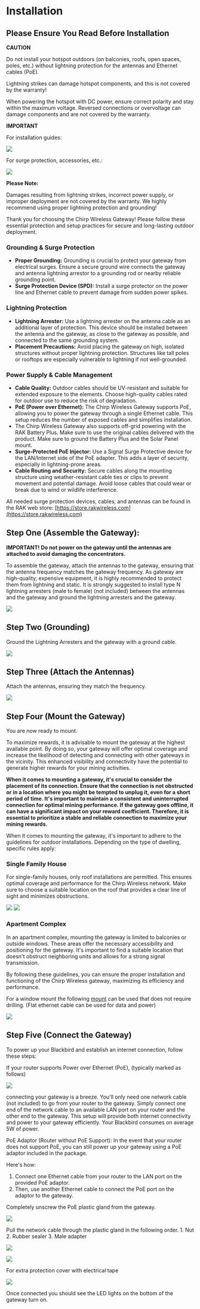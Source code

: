 # Installation

## Please Ensure You Read Before Installation

**CAUTION**

Do not install your hotspot outdoors (on balconies, roofs, open spaces, poles, etc.) without lightning protection for the antennas and Ethernet cables (PoE).

Lightning strikes can damage hotspot components, and this is not covered by the warranty!

When powering the hotspot with DC power, ensure correct polarity and stay within the maximum voltage. Reversed connections or overvoltage can damage components and are not covered by the warranty.

**IMPORTANT**

For installation guides:

![](../../.gitbook/assets/qr1.png)

For surge protection, accessories, etc.:

![](../../.gitbook/assets/qr2.png)

**Please Note:**

Damages resulting from lightning strikes, incorrect power supply, or improper deployment are not covered by the warranty. We highly recommend using proper lightning protection and grounding!

Thank you for choosing the Chirp Wireless Gateway! Please follow these essential protection and setup practices for secure and long-lasting outdoor deployment.

### Grounding & Surge Protection

* **Proper Grounding:** Grounding is crucial to protect your gateway from electrical surges. Ensure a secure ground wire connects the gateway and antenna lightning arrestor to a grounding rod or nearby reliable grounding point.
* **Surge Protection Device (SPD):** Install a surge protector on the power line and Ethernet cable to prevent damage from sudden power spikes.

### Lightning Protection

* **Lightning Arrester:** Use a lightning arrester on the antenna cable as an additional layer of protection. This device should be installed between the antenna and the gateway, as close to the gateway as possible, and connected to the same grounding system.
* **Placement Precautions:** Avoid placing the gateway on high, isolated structures without proper lightning protection. Structures like tall poles or rooftops are especially vulnerable to lightning if not well-grounded.

### Power Supply & Cable Management

* **Cable Quality:** Outdoor cables should be UV-resistant and suitable for extended exposure to the elements. Choose high-quality cables rated for outdoor use to reduce the risk of degradation.
* **PoE (Power over Ethernet):** The Chirp Wireless Gateway supports PoE, allowing you to power the gateway through a single Ethernet cable. This setup reduces the number of exposed cables and simplifies installation.
* The Chirp Wireless Gateway also supports off-grid powering with the RAK Battery Plus. Make sure to use the original cables delivered with the product. Make sure to ground the Battery Plus and the Solar Panel mount.
* **Surge-Protected PoE Injector:** Use a Signal Surge Protective device for the LAN/Internet side of the PoE adapter. This adds a layer of security, especially in lightning-prone areas.
* **Cable Routing and Security:** Secure cables along the mounting structure using weather-resistant cable ties or clips to prevent movement and potential damage. Avoid loose cables that could wear or break due to wind or wildlife interference.

All needed surge protection devices, cables, and antennas can be found in the RAK web store: [https://store.rakwireless.com](https://store.rakwireless.com)

## Step One (Assemble the Gateway):

**IMPORTANT! Do not power on the gateway until the antennas are attached to avoid damaging the concentrators.**

To assemble the gateway, attach the antennas to the gateway, ensuring that the antenna frequency matches the gateway frequency. As gateway are high-quality, expensive equipment, it is highly recommended to protect them from lightning and static. It is strongly suggested to install type N lightning arresters (male to female) (not included) between the antennas and the gateway and ground the lightning arresters and the gateway.

![](../../.gitbook/assets/20230508_145108.jpg)

## Step Two (Grounding)

Ground the Lightning Arresters and the gateway with a ground cable.

![](../../.gitbook/assets/20230508_145006.jpg)

## Step Three (Attach the Antennas)

Attach the antennas, ensuring they match the frequency.

![](../../.gitbook/assets/20230508_125647.jpg)

## Step Four (Mount the Gateway)

You are now ready to mount.

To maximize rewards, it is advisable to mount the gateway at the highest available point. By doing so, your gateway will offer optimal coverage and increase the likelihood of detecting and connecting with other gateways in the vicinity. This enhanced visibility and connectivity have the potential to generate higher rewards for your mining activities.

**When it comes to mounting a gateway, it's crucial to consider the placement of its connection. Ensure that the connection is not obstructed or in a location where you might be tempted to unplug it, even for a short period of time. It's important to maintain a consistent and uninterrupted connection for optimal mining performance. If the gateway goes offline, it can have a significant impact on your reward coefficient. Therefore, it is essential to prioritize a stable and reliable connection to maximize your mining rewards.**

When it comes to mounting the gateway, it's important to adhere to the guidelines for outdoor installations. Depending on the type of dwelling, specific rules apply:

### Single Family House

For single-family houses, only roof installations are permitted. This ensures optimal coverage and performance for the Chirp Wireless network. Make sure to choose a suitable location on the roof that provides a clear line of sight and minimizes obstructions.

![](../../.gitbook/assets/gateway.jpg) ![](../../.gitbook/assets/roofmount.jpg)

### Apartment Complex

In an apartment complex, mounting the gateway is limited to balconies or outside windows. These areas offer the necessary accessibility and positioning for the gateway. It's important to find a suitable location that doesn't obstruct neighboring units and allows for a strong signal transmission.

By following these guidelines, you can ensure the proper installation and functioning of the Chirp Wireless gateway, maximizing its efficiency and performance.

For a window mount the following [mount](https://www.wifi-shop24.com/antenna-mount-window-frame-15cm-aluminium) can be used that does not require drilling. (Flat ethernet cable can be used for data and power)

![](../../.gitbook/assets/window.webp)

## Step Five (Connect the Gateway)

To power up your Blackbird and establish an internet connection, follow these steps:

If your router supports Power over Ethernet (PoE), (typically marked as follows)

![](../../.gitbook/assets/poe.png)

connecting your gateway is a breeze. You'll only need one network cable (not included) to go from your router to the gateway. Simply connect one end of the network cable to an available LAN port on your router and the other end to the gateway. This setup will provide both internet connectivity and power to your gateway efficiently. Your Blackbird consumes on average 5W of power.

PoE Adaptor (Router without PoE Support): In the event that your router does not support PoE, you can still power up your gateway using a PoE adaptor included in the package.

Here's how:

1. Connect one Ethernet cable from your router to the LAN port on the provided PoE adaptor.
2. Then, use another Ethernet cable to connect the PoE port on the adaptor to the gateway.

Completely unscrew the PoE plastic gland from the gateway.

![](../../.gitbook/assets/poe1.png)

Pull the network cable through the plastic gland in the following order. 1. Nut 2. Rubber sealer 3. Male adapter

![](../../.gitbook/assets/poe2.png)

![](../../.gitbook/assets/poe3.png)

For extra protection cover with electrical tape

![](../../.gitbook/assets/poe4.png)

Once connected you should see the LED lights on the bottom of the gateway turn on.
